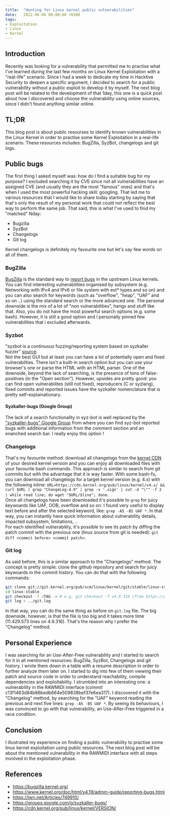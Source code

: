 ```yaml
---
title:  "Hunting for Linux kernel public vulnerabilities"
date:   2022-06-06 00:00:00 +0100
tags:
- Exploitation
- Linux
- Kernel
---
```



## Introduction
Recently was looking for a vulnerability that permitted me to practise what I've learned during the last few months on Linux Kernel Exploitation with a "real-life" scenario. Since I had a week to dedicate my time in Hacktive Security to deepen a specific argument, I decided to search for a public vulnerability without a public exploit to develop it by myself. The next blog post will be related to the development of that 1day, this one is a quick post about how I discovered and choose the vulnerability using online sources, since I didn't found anything similar online.

## TL;DR
This blog post is about public resourses to identify known vulnerabilities in the Linux Kernel in order to practise some Kernel Exploitation in a real-life scenario. These resources includes: BugZilla, SyzBot, changelogs and git logs.

## Public bugs
The first thing I asked myself was: how do I find a suitable bug for my purpose? I excluded searching it by CVE since not all vulnerabilities have an assigned CVE (and usually they are the most "famous" ones) and that's when I used the most powerful hacking skill: googling. That led me to various resources that I would like to share today starting by saying that that's only the result of my personal work that could not reflect the best way to perform the same job. That said, this is what I've used to find my "matched" Nday:

-   Bugzilla
-   SyzBot
-   Changelogs
-   Git log

Kernel changelogs is definitely my favourite one but let's say few words on all of them.

### BugZilla
[BugZilla](https://bugzilla.kernel.org/) is the standard way to [report bugs](https://www.kernel.org/doc/html/v4.19/admin-guide/reporting-bugs.html) in the upstream Linux kernels. You can find interesting vulnerabilities organised by subsystem (e.g. Networking with IPv4 and IPv6 or file system with ext* types and so on) and you can also search for keywords (such as "overflow", "heap", "UAF" and so on ..) using the standard search or the more advanced one. The personal downside is the mix of a lot of "non vulnerabilities", hangs and stuff like that. Also, you do not have the most powerful search options (e.g. some bash). However, it is still a good option and I personally pinned few vulnerabilities that i excluded afterwards.

### Syzbot
"syzbot is a continuous fuzzing/reporting system based on syzkaller fuzzer" [source](https://lwn.net/Articles/749910/).  
Not the best GUI but at least you can have a lot of potentially open and fixed vulnerabilties. There isn't a built-in search option but you can use your browser's one or parse the HTML with an HTML parser. One of the downside, beyond the lack of searching, is the presence of tons of false-positives (in the "Open section"). However, upsides are pretty good: you can find open vulnerabilites (still not fixed), reproducers (C or syzlang), fixed commits and reported issues have the syzkaller nomenclature that is pretty self-explainationary.

#### Syzkaller-bugs (Google Group)
The lack of a search functionality in syz-bot is well replaced by the ["syzkaller-bugs" Google Group](https://groups.google.com/g/syzkaller-bugs/) from where you can find syz-bot reported bugs with additional information from the comment section and an enanched search bar. I really enjoy this option !

### Changelogs
That's my favourite method: download all changelogs from the [kernel CDN](https://cdn.kernel.org/pub/linux/kernel/VERSION/) of your desired kernel version and you can enjoy all downloaded files with your favourite bash commands. This approach is similar to search from git commits but with the advantage that it is way faster. With some bash-fu, you can download all changelogs for a target kernel version (e.g. 4.x) with the following inline: `URL=https://cdn.kernel.org/pub/linux/kernel/v4.x/ && curl $URL | grep "ChangeLog-4.9" | grep -v '.sign' | cut -d "\"" -f 2 | while read line; do wget "$URL/$line"; done`.  
Once all changelogs have been downloaded it's possible to `grep` for juicy keywoards like UAF, OOB, overflow and so on. I found very useful to display text before and after the selected keyword, like: `grep -A5 -B5 UAF *`. In that way, you can instantly have quick information about vulnerability details, impacted subsystem, limitations, ..  
For each identified vulnerability, it's possible to see its patch by diffing the patch commit with the previous one (linux source from git is needed): `git diff <commit before> <commit patch>`.

### Git log
As said before, this is a similar approach to the "Changelogs" method. The concept is pretty simple: clone the github repository and search for juicy keywoards in the commit history. You can do that with the following commands:

```bash
git clone git://git.kernel.org/pub/scm/linux/kernel/git/stable/linux-stable.git
cd linux-stable
git checkout -f <TAG -> # e.g. git checkout -f v4.9.316 (from https://git.kernel.org/pub/scm/linux/kernel/git/stable/linux.git)
git log > ../git.log
```

In that way, you can do the same thing as before on `git.log` file. The big downside, however, is that the file is too big and it takes more time (11.429.573 lines on 4.9.316). That's the reason why I prefer the "Changelog" method.

## Personal Experience
I was searching for an Use-After-Free vulnerability and I started to search for it in all mentioned resources: BugZilla, SyzBot, Changelogs and git history. I wrote them down in a table with a resume description in order to further analyze them later on. I started to dig into few of them viewing their patch and source code in order to understand reachability, compile dependencies and exploitability. I strumbled into an interesting one: a vulnerability in the RAWMIDI interface (commit c13f1463d84b86bedb664e509838bef37e6ea317). I discovered it with the "Changelog" method, by searching for the "UAF" keyword reading the previous and next five lines: `grep -A5 -B5 UAF *`. By seeing its behaviours, I was convinced to go with that vulnerability, an Use-After-Free triggered in a race condition.

## Conclusion
I illustrated my experience on finding a public vulnerability to practise some linux kernel exploitation using public resources. The next blog post will be about the mentioned vulnerability in the RAWMIDI interface with all steps involved in the exploitation phase.

## References
- https://bugzilla.kernel.org/  
- https://www.kernel.org/doc/html/v4.19/admin-guide/reporting-bugs.html  
- https://lwn.net/Articles/749910/  
- https://groups.google.com/g/syzkaller-bugs/  
- https://cdn.kernel.org/pub/linux/kernel/VERSION/
